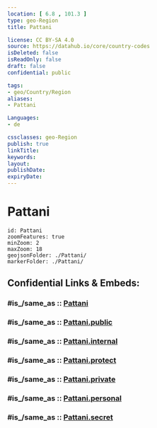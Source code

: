 ```yaml
---
location: [ 6.8 , 101.3 ] 
type: geo-Region
title: Pattani

license: CC BY-SA 4.0
source: https://datahub.io/core/country-codes
isDeleted: false
isReadOnly: false
draft: false
confidential: public

tags:
- geo/Country/Region
aliases:
- Pattani

Languages:
- de

cssclasses: geo-Region
publish: true
linkTitle: 
keywords: 
layout: 
publishDate: 
expiryDate: 
---
```


# Pattani

```leaflet
id: Pattani
zoomFeatures: true 
minZoom: 2 
maxZoom: 18
geojsonFolder: ./Pattani/
markerFolder: ./Pattani/
```


## Confidential Links & Embeds: 

### #is_/same_as :: [Pattani](/_Standards/Earth/Continent/Asia/Asia~South~East/Thailand/Provinces~Thailand/Pattani.md) 

### #is_/same_as :: [Pattani.public](/_public/Earth/Continent/Asia/Asia~South~East/Thailand/Provinces~Thailand/Pattani.public.md) 

### #is_/same_as :: [Pattani.internal](/_internal/Earth/Continent/Asia/Asia~South~East/Thailand/Provinces~Thailand/Pattani.internal.md) 

### #is_/same_as :: [Pattani.protect](/_protect/Earth/Continent/Asia/Asia~South~East/Thailand/Provinces~Thailand/Pattani.protect.md) 

### #is_/same_as :: [Pattani.private](/_private/Earth/Continent/Asia/Asia~South~East/Thailand/Provinces~Thailand/Pattani.private.md) 

### #is_/same_as :: [Pattani.personal](/_personal/Earth/Continent/Asia/Asia~South~East/Thailand/Provinces~Thailand/Pattani.personal.md) 

### #is_/same_as :: [Pattani.secret](/_secret/Earth/Continent/Asia/Asia~South~East/Thailand/Provinces~Thailand/Pattani.secret.md)

